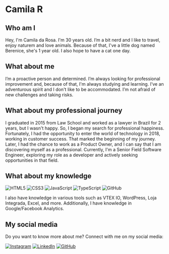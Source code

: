 # Camila R

## Who am I
Hey, I'm Camila da Rosa. I'm 30 years old.  I’m a bit nerd and I like to travel, enjoy naturem and love animals. Because of that, I've a little dog named Berenice, she's 1 year old. I also hope to have a cat one day. 

## What about me
I’m a proactive person and determined. I’m always looking for professional improvement and, because of that, I'm always studying and learning. I’ve an adventurous spirit and I don't like to be accommodated. I’m not afraid of new challenges and taking risks.

## What about my professional journey
I graduated in 2015 from Law School and worked as a lawyer in Brazil for 2 years, but I wasn't happy. So, I began my search for professional happiness. Fortunately, I had the opportunity to enter the world of technology in 2018, working in customer success. That marked the beginning of my journey. Later, I had the chance to work as a Product Owner, and I can say that I am discovering myself as a professional. Currently, I'm a Senior Field Software Engineer, exploring my role as a developer and actively seeking opportunities in that field.

## What about my knowledge
![HTML5](https://img.shields.io/badge/HTML5-000?style=for-the-badge&logo=html5)
![CSS3](https://img.shields.io/badge/CSS3-000?style=for-the-badge&logo=css3&logoColor=264CE4)
![JavaScript](https://img.shields.io/badge/JavaScript-000?style=for-the-badge&logo=javascript) 
![TypeScript](https://img.shields.io/badge/TypeScript-000?style=for-the-badge&logo=typescript)
![GitHub](https://img.shields.io/badge/GitHub-000?style=for-the-badge&logo=GitHub&link=https%3A%2F%2Fweb.dio.me%2Fusers%2Framon_campos)

I also have knowledge in various tools such as VTEX IO, WordPress, Loja Integrada, Excel, and more. Additionally, I have knowledge in Google/Facebook Analytics.

## My social media
Do you want to know more about me? Connect with me on my social media:

[![Instagram](https://img.shields.io/badge/Instagram-622266?style=for-the-badge&logo=instagram&logoColor=white)](https://www.linkedin.com/in/caamiladarosa/)  [![LinkedIn](https://img.shields.io/badge/LinkedIn-0A66C2?style=for-the-badge&logo=linkedin&logoColor=white)](https://www.linkedin.com/in/caamiladarosa/)  [![GitHub](https://img.shields.io/badge/GitHub-000?style=for-the-badge&logo=github&logoColor=fff)](https://github.com/Camila-R)